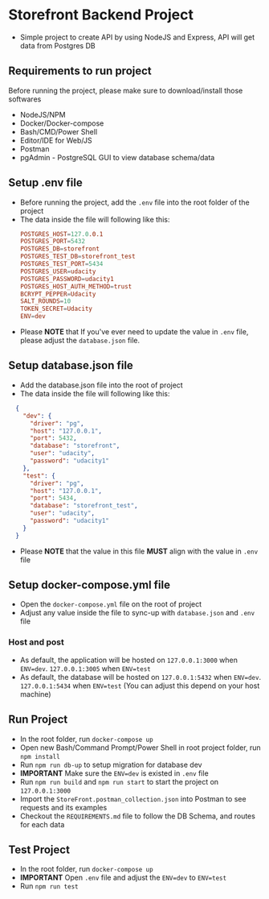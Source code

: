 # Storefront Backend Project

- Simple project to create API by using NodeJS and Express, API will get data from Postgres DB

## Requirements to run project
Before running the project, please make sure to download/install those softwares
- NodeJS/NPM
- Docker/Docker-compose
- Bash/CMD/Power Shell
- Editor/IDE for Web/JS
- Postman
- pgAdmin - PostgreSQL GUI to view database schema/data

## Setup .env file
- Before running the project, add the `.env` file into the root folder of the project
- The data inside the file will following like this:
  ```conf
  POSTGRES_HOST=127.0.0.1
  POSTGRES_PORT=5432
  POSTGRES_DB=storefront
  POSTGRES_TEST_DB=storefront_test
  POSTGRES_TEST_PORT=5434
  POSTGRES_USER=udacity
  POSTGRES_PASSWORD=udacity1
  POSTGRES_HOST_AUTH_METHOD=trust
  BCRYPT_PEPPER=Udacity
  SALT_ROUNDS=10
  TOKEN_SECRET=Udacity
  ENV=dev
  ```
- Please **NOTE** that If you've ever need to update the value in `.env` file, please adjust the `database.json` file.
  
## Setup database.json file
- Add the database.json file into the root of project
- The data inside the file will following like this:
```json
  {
    "dev": {
      "driver": "pg",
      "host": "127.0.0.1",
      "port": 5432,
      "database": "storefront",
      "user": "udacity",
      "password": "udacity1"
    },
    "test": {
      "driver": "pg",
      "host": "127.0.0.1",
      "port": 5434,
      "database": "storefront_test",
      "user": "udacity",
      "password": "udacity1"
    }
  }
```
- Please **NOTE** that the value in this file **MUST** align with the value in `.env` file  
  
## Setup docker-compose.yml file
- Open the `docker-compose.yml` file on the root of project
- Adjust any value inside the file to sync-up with `database.json` and `.env` file

### Host and post
- As default, the application will be hosted on `127.0.0.1:3000` when `ENV=dev`. `127.0.0.1:3005` when `ENV=test`
- As default, the database will be hosted on `127.0.0.1:5432` when `ENV=dev`. `127.0.0.1:5434` when `ENV=test` (You can adjust this depend on your host machine)

## Run Project
- In the root folder, run `docker-compose up`
- Open new Bash/Command Prompt/Power Shell in root project folder, run `npm install`
- Run `npm run db-up` to setup migration for database dev
- **IMPORTANT** Make sure the `ENV=dev` is existed in `.env` file
- Run `npm run build` and `npm run start` to start the project on `127.0.0.1:3000`
- Import the `StoreFront.postman_collection.json` into Postman to see requests and its examples
- Checkout the `REQUIREMENTS.md` file to follow the DB Schema, and routes for each data

## Test Project
- In the root folder, run `docker-compose up`
- **IMPORTANT** Open `.env` file and adjust the `ENV=dev` to `ENV=test` 
- Run `npm run test`